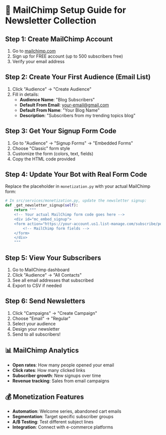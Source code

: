 # 📧 MailChimp Setup Guide for Newsletter Collection

## Step 1: Create MailChimp Account
1. Go to [mailchimp.com](https://mailchimp.com)
2. Sign up for FREE account (up to 500 subscribers free)
3. Verify your email address

## Step 2: Create Your First Audience (Email List)
1. Click "Audience" → "Create Audience"
2. Fill in details:
   - **Audience Name**: "Blog Subscribers"
   - **Default From Email**: your-email@gmail.com
   - **Default From Name**: "Your Blog Name"
   - **Description**: "Subscribers from my trending topics blog"

## Step 3: Get Your Signup Form Code
1. Go to "Audience" → "Signup Forms" → "Embedded Forms"
2. Choose "Classic" form style
3. Customize the form (colors, text, fields)
4. Copy the HTML code provided

## Step 4: Update Your Bot with Real Form Code
Replace the placeholder in `monetization.py` with your actual MailChimp form:

```python
# In src/services/monetization.py, update the newsletter signup:
def _get_newsletter_signup(self):
    return """
    <!-- Your actual MailChimp form code goes here -->
    <div id="mc_embed_signup">
    <form action="https://your-account.us1.list-manage.com/subscribe/post?u=YOUR_USER_ID&amp;id=YOUR_LIST_ID" method="post">
        <!-- MailChimp form fields -->
    </form>
    </div>
    """
```

## Step 5: View Your Subscribers
1. Go to MailChimp dashboard
2. Click "Audience" → "All Contacts"
3. See all email addresses that subscribed
4. Export to CSV if needed

## Step 6: Send Newsletters
1. Click "Campaigns" → "Create Campaign"
2. Choose "Email" → "Regular"
3. Select your audience
4. Design your newsletter
5. Send to all subscribers!

## 📊 MailChimp Analytics
- **Open rates**: How many people opened your email
- **Click rates**: How many clicked links
- **Subscriber growth**: New signups over time
- **Revenue tracking**: Sales from email campaigns

## 💰 Monetization Features
- **Automation**: Welcome series, abandoned cart emails
- **Segmentation**: Target specific subscriber groups
- **A/B Testing**: Test different subject lines
- **Integration**: Connect with e-commerce platforms
